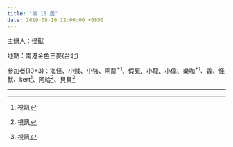 ```yaml
---
title: "第 15 屆"
date: 2019-08-10 12:00:00 +0800
---
```


主辦人：怪獸

地點：南港金色三麥(台北)

參加者(10+3)：海怪、小賊、小強、阿龍<sup>+1</sup>、假死、小龍、小偉、樂咖<sup>+1</sup>、毳、怪獸、kert[^1]、阿給[^1]、貝貝[^1]

----
[^1]: 視訊